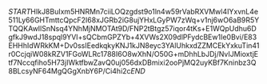 $START$HIkJ8BuIxm5HNRMn7ciiLOQzgdst9o1ln4w59rVabRXVMwl4IYxvnL4e511Ly66GHTmttcQpcF2I68xJGRb2iG8ujYHxLGyPW7zWq+v1nj6wO6aB9R5YTQQKAwIlSnNsq4YNhMjNMOTAt9D/FNP2tBtgz57iqor4tKs+E1WQpUdhu6DgfkJ9wdJ18spql9YVI+sQCbmGPZYb+4XVWs2X09dlPFydcBEw1Ie0Bvi/E83EHHhIdWRkKM+Dv0ssIEedkqkyKNJ1kJN8eyc3YAlUhkxdZZMCEkYxkuTin41r0CcjqiW08kRZV1FGoWLRc1788I6O8wXhN/O50G+mDhhLbJDj/NvIJMioxtjEtf7Nccqfiho5H73jIWktfbwZavQ0uj056dxDBmixi2ooPjMQ2uyKBf7Kninbz3Q8BLcsyNF64MgQGgXnbY6P/Ci4hi2c$END$
